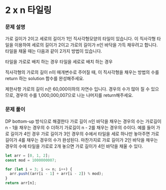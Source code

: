 # 2 x n 타일링

### 문제 설명

가로 길이가 2이고 세로의 길이가 1인 직사각형모양의 타일이 있습니다. 이 직사각형 타일을 이용하여 세로의 길이가 2이고 가로의 길이가 n인 바닥을 가득 채우려고 합니다. 타일을 채울 때는 다음과 같이 2가지 방법이 있습니다.

타일을 가로로 배치 하는 경우
타일을 세로로 배치 하는 경우

직사각형의 가로의 길이 n이 매개변수로 주어질 때, 이 직사각형을 채우는 방법의 수를 return 하는 solution 함수를 완성해주세요.

제한사항
가로의 길이 n은 60,000이하의 자연수 입니다.
경우의 수가 많아 질 수 있으므로, 경우의 수를 1,000,000,007으로 나눈 나머지를 return해주세요.

### 문제 풀이

DP bottom-up 방식으로 해결한다 가로 길이 n인 바닥을 채우는 경우의 수는 가로길이 n - 1을 채우는 경우의 수 더하기 가로길이 n - 2를 채우는 경우의 수이다.
예를 들어 가로 길이가 4인 경우 가로 길이가 3인 경우의 수에서 타일을 세로 하나만 놓아주면 가로 길이가 4를 채우는 경우의 수가 완성된다. 마찬가지로 가로 길이가 2인 바닥을 채우는 경우의 수에 타일을 가로로 2개 놓으면 가로 길이가 4인 바닥을 채울 수 있다.

```js
let arr = [0, 1, 2];
const mod = 1000000007;

for (let i = 3; i <= n; i++) {
  arr.push((arr[i - 1] + arr[i - 2]) % mod);
}
return arr[n];
```
